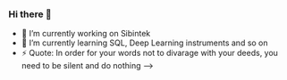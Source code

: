 ### Hi there 👋

- 🔭 I’m currently working on Sibintek
- 🌱 I’m currently learning SQL, Deep Learning instruments and so on
- ⚡ Quote: In order for your words not to divarage with your deeds, you need to be silent and do nothing
-->
